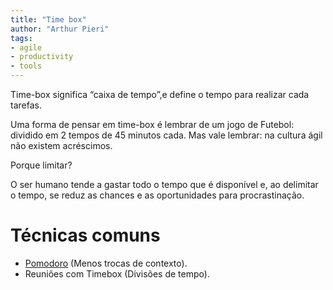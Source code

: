 ```yaml
---
title: "Time box"
author: "Arthur Pieri"
tags: 
- agile
- productivity
- tools
---
```

Time-box significa “caixa de tempo”,e define o tempo para realizar cada tarefas.

Uma forma de pensar em time-box é lembrar de um jogo de Futebol: dividido em 2 tempos de 45 minutos cada. Mas vale lembrar: na cultura ágil não existem acréscimos.

Porque limitar?

O ser humano tende a gastar todo o tempo que é disponível e, ao delimitar o tempo, se reduz as chances e as oportunidades para procrastinação.

# **Técnicas comuns**

-   [Pomodoro](http://localhost:2368/pomodoro/) (Menos trocas de contexto).
-   Reuniões com Timebox (Divisões de tempo).